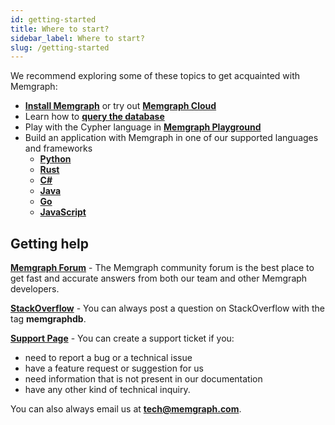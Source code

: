 ```yaml
---
id: getting-started
title: Where to start?
sidebar_label: Where to start?
slug: /getting-started
---
```


We recommend exploring some of these topics to get acquainted with Memgraph:

* **[Install Memgraph](./getting-started/installation)** or try out **[Memgraph Cloud](https://memgraph.com/product/cloud)**
* Learn how to **[query the database](./querying/querying.md)**
* Play with the Cypher language in **[Memgraph Playground](https://playground.memgraph.com/)**
* Build an application with Memgraph in one of our supported languages and frameworks
    * **[Python](./connecting-applications/python.md)**
    * **[Rust](./connecting-applications/rust.md)**
    * **[C#](./connecting-applications/c-sharp.md)**
    * **[Java](./connecting-applications/java.md)**
    * **[Go](./connecting-applications/go.md)**
    * **[JavaScript](./connecting-applications/javascript.md)**

## Getting help

**[Memgraph Forum](https://discourse.memgraph.com/)** - The Memgraph community forum is the best place to get fast and accurate answers from both our team and other Memgraph developers.

**[StackOverflow](https://stackoverflow.com/questions/tagged/memgraphdb)** - You can always post a question on StackOverflow with the tag **memgraphdb**.

**[Support Page](https://airtable.com/shrcmWpvn74kudboV)** - You can create a support ticket if you:
* need to report a bug or a technical issue
* have a feature request or suggestion for us
* need information that is not present in our documentation
* have any other kind of technical inquiry.

You can also always email us at **[tech@memgraph.com](mailto:tech@memgraph.com)**.